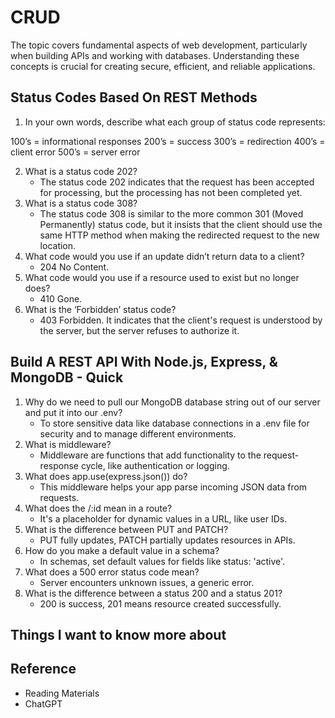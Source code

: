 # CRUD

The topic covers fundamental aspects of web development, particularly when building APIs and working with databases. Understanding these concepts is crucial for creating secure, efficient, and reliable applications.

## Status Codes Based On REST Methods

1. In your own words, describe what each group of status code represents:

100’s = informational responses
200’s = success
300’s = redirection
400’s = client error
500’s = server error

2. What is a status code 202?
   - The status code 202 indicates that the request has been accepted for processing, but the processing has not been completed yet.
3. What is a status code 308?
   - The status code 308 is similar to the more common 301 (Moved Permanently) status code, but it insists that the client should use the same HTTP method when making the redirected request to the new location.
4. What code would you use if an update didn’t return data to a client?
   - 204 No Content.
5. What code would you use if a resource used to exist but no longer does?
   - 410 Gone.
6. What is the ‘Forbidden’ status code?
   - 403 Forbidden. It indicates that the client's request is understood by the server, but the server refuses to authorize it.

## Build A REST API With Node.js, Express, & MongoDB - Quick

1. Why do we need to pull our MongoDB database string out of our server and put it into our .env?
   - To store sensitive data like database connections in a .env file for security and to manage different environments.
2. What is middleware?
   - Middleware are functions that add functionality to the request-response cycle, like authentication or logging.
3. What does app.use(express.json()) do?
   - This middleware helps your app parse incoming JSON data from requests.
4. What does the /:id mean in a route?
   - It's a placeholder for dynamic values in a URL, like user IDs.
5. What is the difference between PUT and PATCH?
   - PUT fully updates, PATCH partially updates resources in APIs.
6. How do you make a default value in a schema?
   - In schemas, set default values for fields like status: 'active'.
7. What does a 500 error status code mean?
   - Server encounters unknown issues, a generic error.
8. What is the difference between a status 200 and a status 201?
   - 200 is success, 201 means resource created successfully.

## Things I want to know more about

## Reference

- Reading Materials
- ChatGPT
